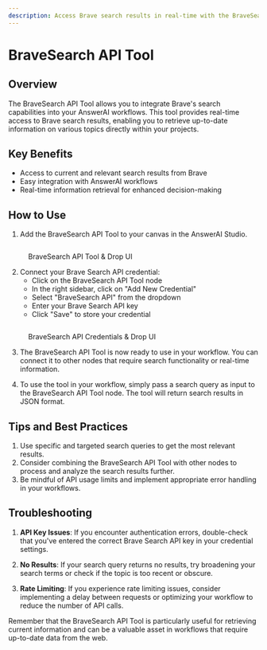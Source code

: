 ```yaml
---
description: Access Brave search results in real-time with the BraveSearch API Tool
---
```


# BraveSearch API Tool

## Overview

The BraveSearch API Tool allows you to integrate Brave's search capabilities into your AnswerAI workflows. This tool provides real-time access to Brave search results, enabling you to retrieve up-to-date information on various topics directly within your projects.

## Key Benefits

-   Access to current and relevant search results from Brave
-   Easy integration with AnswerAI workflows
-   Real-time information retrieval for enhanced decision-making

## How to Use

1. Add the BraveSearch API Tool to your canvas in the AnswerAI Studio.

<!-- TODO: Screenshot of adding BraveSearch API Tool to the canvas -->
<figure><img src="/.gitbook/assets/screenshots/braveapi.png" alt="" /><figcaption><p>BraveSearch API Tool  &#x26; Drop UI</p></figcaption></figure>

2. Connect your Brave Search API credential:
    - Click on the BraveSearch API Tool node
    - In the right sidebar, click on "Add New Credential"
    - Select "BraveSearch API" from the dropdown
    - Enter your Brave Search API key
    - Click "Save" to store your credential

<!-- TODO: Screenshot of adding BraveSearch API credential -->
<figure><img src="/.gitbook/assets/screenshots/bravesearchapi.png" alt="" /><figcaption><p>BraveSearch API Credentials  &#x26; Drop UI</p></figcaption></figure>

3. The BraveSearch API Tool is now ready to use in your workflow. You can connect it to other nodes that require search functionality or real-time information.

4. To use the tool in your workflow, simply pass a search query as input to the BraveSearch API Tool node. The tool will return search results in JSON format.

## Tips and Best Practices

1. Use specific and targeted search queries to get the most relevant results.
2. Consider combining the BraveSearch API Tool with other nodes to process and analyze the search results further.
3. Be mindful of API usage limits and implement appropriate error handling in your workflows.

## Troubleshooting

1. **API Key Issues**: If you encounter authentication errors, double-check that you've entered the correct Brave Search API key in your credential settings.

2. **No Results**: If your search query returns no results, try broadening your search terms or check if the topic is too recent or obscure.

3. **Rate Limiting**: If you experience rate limiting issues, consider implementing a delay between requests or optimizing your workflow to reduce the number of API calls.

Remember that the BraveSearch API Tool is particularly useful for retrieving current information and can be a valuable asset in workflows that require up-to-date data from the web.
